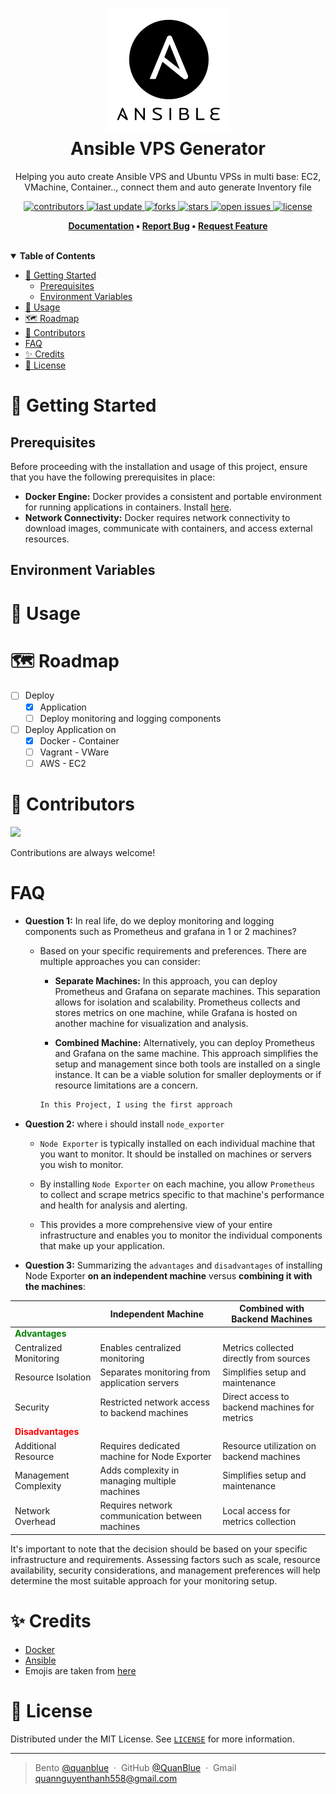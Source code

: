 <h1 align="center">
  <img src="./assets/ansible.png" alt="icon" width="200"></img>
  <br>
  <b>Ansible VPS Generator</b>
</h1>

<p align="center">Helping you auto create Ansible VPS and Ubuntu VPSs  in multi base: EC2, VMachine, Container.., connect them and auto generate Inventory file</p>

<!-- Badges -->
<p align="center">
  <a href="https://github.com/QuanBlue/ansible-vps-generator/graphs/contributors">
    <img src="https://img.shields.io/github/contributors/QuanBlue/ansible-vps-generator" alt="contributors" />
  </a>
  <a href="">
    <img src="https://img.shields.io/github/last-commit/QuanBlue/ansible-vps-generator" alt="last update" />
  </a>
  <a href="https://github.com/QuanBlue/ansible-vps-generator/network/members">
    <img src="https://img.shields.io/github/forks/QuanBlue/ansible-vps-generator" alt="forks" />
  </a>
  <a href="https://github.com/QuanBlue/ansible-vps-generator/stargazers">
    <img src="https://img.shields.io/github/stars/QuanBlue/ansible-vps-generator" alt="stars" />
  </a>
  <a href="https://github.com/QuanBlue/ansible-vps-generator/issues/">
    <img src="https://img.shields.io/github/issues/QuanBlue/ansible-vps-generator" alt="open issues" />
  </a>
  <a href="https://github.com/QuanBlue/ansible-vps-generator/blob/main/LICENSE">
    <img src="https://img.shields.io/github/license/QuanBlue/ansible-vps-generator.svg" alt="license" />
  </a>
</p>

<p align="center">
  <b>
    <a href="https://github.com/QuanBlue/ansible-vps-generator">Documentation</a> •
    <a href="https://github.com/QuanBlue/ansible-vps-generator/issues/">Report Bug</a> •
    <a href="https://github.com/QuanBlue/ansible-vps-generator/issues/">Request Feature</a>
  </b>
</p>
<br/>
<details open>
<summary><b>Table of Contents</b></summary>

- [:toolbox: Getting Started](#toolbox-getting-started)
  - [Prerequisites](#prerequisites)
  - [Environment Variables](#environment-variables)
- [:rocket: Usage](#rocket-usage)
- [:world_map: Roadmap](#world_map-roadmap)
- [:busts_in_silhouette: Contributors](#busts_in_silhouette-contributors)
- [FAQ](#faq)
- [:sparkles: Credits](#sparkles-credits)
- [:scroll: License](#scroll-license)
</details>

# :toolbox: Getting Started

## Prerequisites

Before proceeding with the installation and usage of this project, ensure that you have the following prerequisites in place:

- **Docker Engine:** Docker provides a consistent and portable environment for running applications in containers. Install [here](https://www.docker.com/get-started/).
- **Network Connectivity:** Docker requires network connectivity to download images, communicate with containers, and access external resources.

## Environment Variables

# :rocket: Usage

# :world_map: Roadmap

- [ ] Deploy
  - [x] Application
  - [ ] Deploy monitoring and logging components
- [ ] Deploy Application on
  - [x] Docker - Container
  - [ ] Vagrant - VWare
  - [ ] AWS - EC2

# :busts_in_silhouette: Contributors

<a href="https://github.com/QuanBlue/Linux-Bootstrap/graphs/contributors">
  <img src="https://contrib.rocks/image?repo=QuanBlue/Linux-Bootstrap" />
</a>

Contributions are always welcome!

# FAQ

- **Question 1:** In real life, do we deploy monitoring and logging components such as Prometheus and grafana in 1 or 2 machines?

  - Based on your specific requirements and preferences. There are multiple approaches you can consider:

    - **Separate Machines:** In this approach, you can deploy Prometheus and Grafana on separate machines. This separation allows for isolation and scalability. Prometheus collects and stores metrics on one machine, while Grafana is hosted on another machine for visualization and analysis.

    - **Combined Machine:** Alternatively, you can deploy Prometheus and Grafana on the same machine. This approach simplifies the setup and management since both tools are installed on a single instance. It can be a viable solution for smaller deployments or if resource limitations are a concern.

    ```txt
    In this Project, I using the first approach
    ```

- **Question 2:** where i should install `node_exporter`

  - `Node Exporter` is typically installed on each individual machine that you want to monitor. It should be installed on machines or servers you wish to monitor.

  - By installing `Node Exporter` on each machine, you allow `Prometheus` to collect and scrape metrics specific to that machine's performance and health for analysis and alerting.

  - This provides a more comprehensive view of your entire infrastructure and enables you to monitor the individual components that make up your application.

- **Question 3:** Summarizing the `advantages` and `disadvantages` of installing Node Exporter **on an independent machine** versus **combining it with the machines**:

|                                                  | Independent Machine                             | Combined with Backend Machines                |
| ------------------------------------------------ | ----------------------------------------------- | --------------------------------------------- |
| <span style="color:green">**Advantages**</span>  |                                                 |                                               |
| Centralized Monitoring                           | Enables centralized monitoring                  | Metrics collected directly from sources       |
| Resource Isolation                               | Separates monitoring from application servers   | Simplifies setup and maintenance              |
| Security                                         | Restricted network access to backend machines   | Direct access to backend machines for metrics |
| <span style="color:red">**Disadvantages**</span> |                                                 |                                               |
| Additional Resource                              | Requires dedicated machine for Node Exporter    | Resource utilization on backend machines      |
| Management Complexity                            | Adds complexity in managing multiple machines   | Simplifies setup and maintenance              |
| Network Overhead                                 | Requires network communication between machines | Local access for metrics collection           |

It's important to note that the decision should be based on your specific infrastructure and requirements. Assessing factors such as scale, resource availability, security considerations, and management preferences will help determine the most suitable approach for your monitoring setup.

# :sparkles: Credits

- [Docker](https://www.docker.com/)
- [Ansible](https://www.ansible.com/)
- Emojis are taken from [here](https://github.com/arvida/emoji-cheat-sheet.com)

# :scroll: License

Distributed under the MIT License. See <a href="../LICENSE">`LICENSE`</a> for more information.

---

> Bento [@quanblue](https://bento.me/quanblue) &nbsp;&middot;&nbsp;
> GitHub [@QuanBlue](https://github.com/QuanBlue) &nbsp;&middot;&nbsp; Gmail quannguyenthanh558@gmail.com
